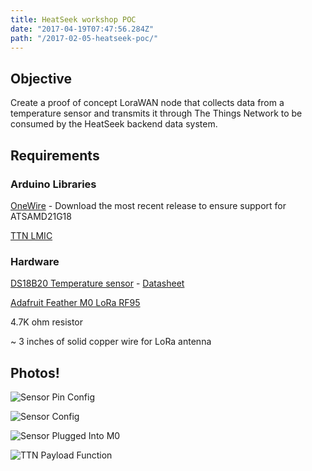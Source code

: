 ```yaml
---
title: HeatSeek workshop POC 
date: "2017-04-19T07:47:56.284Z"
path: "/2017-02-05-heatseek-poc/"
---
```


## Objective

Create a proof of concept LoraWAN node that collects data from a temperature sensor and transmits it through The Things Network to be consumed by the HeatSeek backend data system.

## Requirements

### Arduino Libraries

[OneWire](https://github.com/PaulStoffregen/OneWire) - Download the most recent release to ensure support for ATSAMD21G18

[TTN LMIC](https://github.com/things-nyc/arduino-lmic)

### Hardware

[DS18B20 Temperature sensor](http://www.digikey.com/product-detail/en/maxim-integrated/DS18B20/DS18B20-ND/420071) - [Datasheet](http://datasheets.maximintegrated.com/en/ds/DS18B20.pdf)

[Adafruit Feather M0 LoRa RF95](https://www.adafruit.com/product/3178)

4.7K ohm resistor

~ 3 inches of solid copper wire for LoRa antenna

## Photos!

![Sensor Pin Config](/2017-02-05-heatseek-poc/pin-config-diagram.jpg)

![Sensor Config](/2017-02-05-heatseek-poc/sensor-config.jpg)

![Sensor Plugged Into M0](/2017-02-05-heatseek-poc/connected-m0-sensor.jpg)

![TTN Payload Function](/2017-02-05-heatseek-poc/payload-function.png)